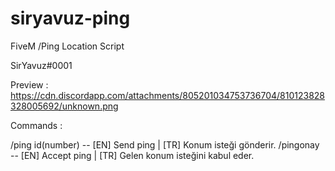# siryavuz-ping
FiveM /Ping Location Script

SirYavuz#0001

Preview : https://cdn.discordapp.com/attachments/805201034753736704/810123828328005692/unknown.png

Commands : 

/ping id(number)  -- [EN] Send ping | [TR] Konum isteği gönderir.
/pingonay -- [EN] Accept ping | [TR] Gelen konum isteğini kabul eder.
